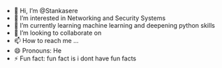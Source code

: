 - 👋 Hi, I’m @Stankasere
- 👀 I’m interested in Networking and Security Systems 
- 🌱 I’m currently learning machine learning and deepening python skills
- 💞️ I’m looking to collaborate on
- 📫 How to reach me ...
- 😄 Pronouns: He
- ⚡ Fun fact: fun fact is i dont have fun facts

<!---
Stankasere/Stankasere is a ✨ special ✨ repository because its `README.md` (this file) appears on your GitHub profile.
You can click the Preview link to take a look at your changes.
--->
